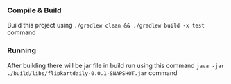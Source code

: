 ### Compile & Build
Build this project using ```./gradlew clean && ./gradlew build -x test``` command

### Running
After building there will be jar file in build run using this command ```java -jar ./build/libs/flipkartdaily-0.0.1-SNAPSHOT.jar``` command
